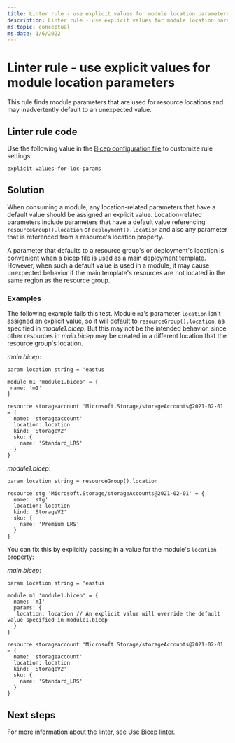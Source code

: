 ```yaml
---
title: Linter rule - use explicit values for module location parameters
description: Linter rule - use explicit values for module location parameters
ms.topic: conceptual
ms.date: 1/6/2022
---
```


# Linter rule - use explicit values for module location parameters

This rule finds module parameters that are used for resource locations and may inadvertently default to an unexpected value.

## Linter rule code

Use the following value in the [Bicep configuration file](bicep-config-linter.md) to customize rule settings:

`explicit-values-for-loc-params`

## Solution

When consuming a module, any location-related parameters that have a default value should be assigned an explicit value. Location-related parameters include parameters that have a default value referencing `resourceGroup().location` or `deployment().location` and also any parameter that is referenced from a resource's location property.

A parameter that defaults to a resource group's or deployment's location is convenient when a bicep file is used as a main deployment template. However, when such a default value is used in a module, it may cause unexpected behavior if the main template's resources are not located in the same region as the resource group.

### Examples

The following example fails this test. Module `m1`'s parameter `location` isn't assigned an explicit value, so it will default to `resourceGroup().location`, as specified in *module1.bicep*. But this may not be the intended behavior, since other resources in *main.bicep* may be created in a different location that the resource group's location.

*main.bicep*:
```bicep
param location string = 'eastus'

module m1 'module1.bicep' = {
 name: 'm1'
}

resource storageaccount 'Microsoft.Storage/storageAccounts@2021-02-01' = {
  name: 'storageaccount'
  location: location
  kind: 'StorageV2'
  sku: {
    name: 'Standard_LRS'
  }
}
```

*module1.bicep*:
```bicep
param location string = resourceGroup().location
    
resource stg 'Microsoft.Storage/storageAccounts@2021-02-01' = {
  name: 'stg'
  location: location
  kind: 'StorageV2'
  sku: {
    name: 'Premium_LRS'
  }
}
```

You can fix this by explicitly passing in a value for the module's `location` property:

*main.bicep*:
```bicep
param location string = 'eastus'

module m1 'module1.bicep' = {
  name: 'm1'
  params: {
   location: location // An explicit value will override the default value specified in module1.bicep
  }
}
 
resource storageaccount 'Microsoft.Storage/storageAccounts@2021-02-01' = {
  name: 'storageaccount'
  location: location
  kind: 'StorageV2'
  sku: {
    name: 'Standard_LRS'
  }
}
```

## Next steps

For more information about the linter, see [Use Bicep linter](./linter.md).
